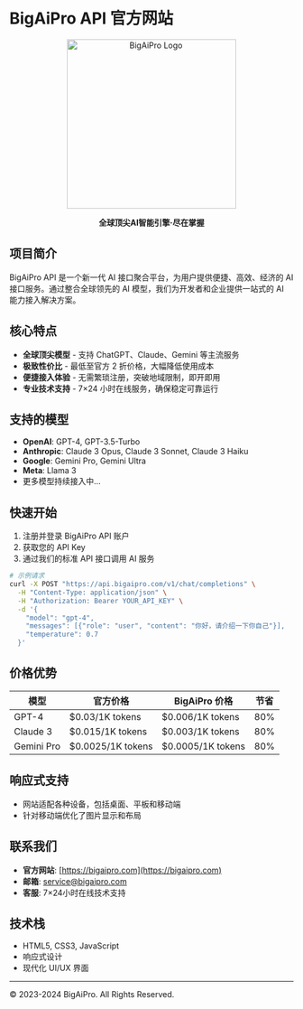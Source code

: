# BigAiPro API 官方网站

<div align="center">
  <img src="https://blog.macsoft.fun/bigaipro/abuwl.jpeg" alt="BigAiPro Logo" width="300" />
  <p><strong>全球顶尖AI智能引擎·尽在掌握</strong></p>
</div>

## 项目简介

BigAiPro API 是一个新一代 AI 接口聚合平台，为用户提供便捷、高效、经济的 AI 接口服务。通过整合全球领先的 AI 模型，我们为开发者和企业提供一站式的 AI 能力接入解决方案。

## 核心特点

- **全球顶尖模型** - 支持 ChatGPT、Claude、Gemini 等主流服务
- **极致性价比** - 最低至官方 2 折价格，大幅降低使用成本
- **便捷接入体验** - 无需繁琐注册，突破地域限制，即开即用
- **专业技术支持** - 7×24 小时在线服务，确保稳定可靠运行

## 支持的模型

- **OpenAI**: GPT-4, GPT-3.5-Turbo
- **Anthropic**: Claude 3 Opus, Claude 3 Sonnet, Claude 3 Haiku
- **Google**: Gemini Pro, Gemini Ultra
- **Meta**: Llama 3
- 更多模型持续接入中...

## 快速开始

1. 注册并登录 BigAiPro API 账户
2. 获取您的 API Key
3. 通过我们的标准 API 接口调用 AI 服务

```bash
# 示例请求
curl -X POST "https://api.bigaipro.com/v1/chat/completions" \
  -H "Content-Type: application/json" \
  -H "Authorization: Bearer YOUR_API_KEY" \
  -d '{
    "model": "gpt-4",
    "messages": [{"role": "user", "content": "你好，请介绍一下你自己"}],
    "temperature": 0.7
  }'
```

## 价格优势

| 模型 | 官方价格 | BigAiPro 价格 | 节省 |
|------|----------|--------------|------|
| GPT-4 | $0.03/1K tokens | $0.006/1K tokens | 80% |
| Claude 3 | $0.015/1K tokens | $0.003/1K tokens | 80% |
| Gemini Pro | $0.0025/1K tokens | $0.0005/1K tokens | 80% |

## 响应式支持

- 网站适配各种设备，包括桌面、平板和移动端
- 针对移动端优化了图片显示和布局

## 联系我们

- **官方网站**: [https://bigaipro.com](https://bigaipro.com)
- **邮箱**: service@bigaipro.com
- **客服**: 7×24小时在线技术支持

## 技术栈

- HTML5, CSS3, JavaScript
- 响应式设计
- 现代化 UI/UX 界面

---

© 2023-2024 BigAiPro. All Rights Reserved. 